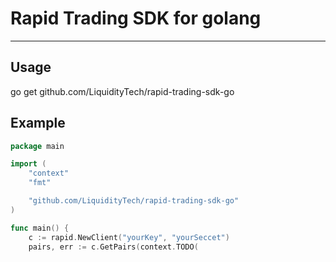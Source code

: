 # Rapid Trading SDK for golang

---

## Usage

go get github.com/LiquidityTech/rapid-trading-sdk-go

## Example

```go
package main

import (
	"context"
	"fmt"

	"github.com/LiquidityTech/rapid-trading-sdk-go"
)

func main() {
	c := rapid.NewClient("yourKey", "yourSeccet")
	pairs, err := c.GetPairs(context.TODO(